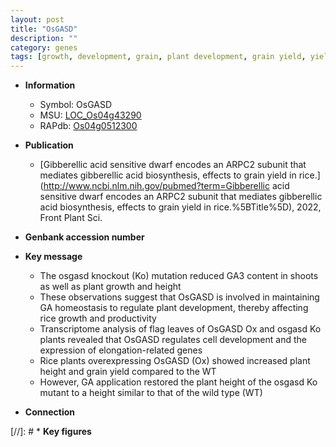 ```yaml
---
layout: post
title: "OsGASD"
description: ""
category: genes
tags: [growth, development, grain, plant development, grain yield, yield, homeostasis, plant growth, ga,  ga , height, plant height, GA]
---
```


* **Information**  
    + Symbol: OsGASD  
    + MSU: [LOC_Os04g43290](http://rice.uga.edu/cgi-bin/ORF_infopage.cgi?orf=LOC_Os04g43290)  
    + RAPdb: [Os04g0512300](http://rapdb.dna.affrc.go.jp/viewer/gbrowse_details/irgsp1?name=Os04g0512300)  

* **Publication**  
    + [Gibberellic acid sensitive dwarf encodes an ARPC2 subunit that mediates gibberellic acid biosynthesis, effects to grain yield in rice.](http://www.ncbi.nlm.nih.gov/pubmed?term=Gibberellic acid sensitive dwarf encodes an ARPC2 subunit that mediates gibberellic acid biosynthesis, effects to grain yield in rice.%5BTitle%5D), 2022, Front Plant Sci.

* **Genbank accession number**  

* **Key message**  
    + The osgasd knockout (Ko) mutation reduced GA3 content in shoots as well as plant growth and height
    + These observations suggest that OsGASD is involved in maintaining GA homeostasis to regulate plant development, thereby affecting rice growth and productivity
    + Transcriptome analysis of flag leaves of OsGASD Ox and osgasd Ko plants revealed that OsGASD regulates cell development and the expression of elongation-related genes
    + Rice plants overexpressing OsGASD (Ox) showed increased plant height and grain yield compared to the WT
    + However, GA application restored the plant height of the osgasd Ko mutant to a height similar to that of the wild type (WT)

* **Connection**  

[//]: # * **Key figures**  



